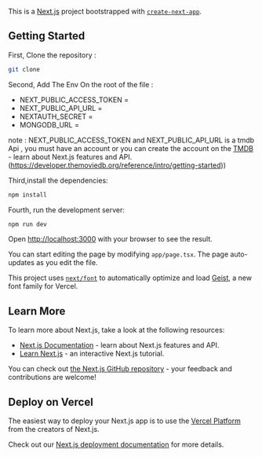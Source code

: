 This is a [Next.js](https://nextjs.org) project bootstrapped with [`create-next-app`](https://nextjs.org/docs/app/api-reference/cli/create-next-app).

## Getting Started

First, Clone the repository : 

```bash
git clone 
```

Second, Add The Env On the root of the file : 

- NEXT_PUBLIC_ACCESS_TOKEN = 
- NEXT_PUBLIC_API_URL = 
- NEXTAUTH_SECRET =
- MONGODB_URL = 

note : NEXT_PUBLIC_ACCESS_TOKEN and NEXT_PUBLIC_API_URL is a tmdb Api , you must have an account or you can create the account on the [TMDB](https://developer.themoviedb.org/reference/intro/getting-started) - learn about Next.js features and API.(https://developer.themoviedb.org/reference/intro/getting-started))

Third,install the dependencies:

```bash
npm install
```
Fourth, run the development server:

```bash
npm run dev
```

Open [http://localhost:3000](http://localhost:3000) with your browser to see the result.

You can start editing the page by modifying `app/page.tsx`. The page auto-updates as you edit the file.

This project uses [`next/font`](https://nextjs.org/docs/app/building-your-application/optimizing/fonts) to automatically optimize and load [Geist](https://vercel.com/font), a new font family for Vercel.

## Learn More

To learn more about Next.js, take a look at the following resources:

- [Next.js Documentation](https://nextjs.org/docs) - learn about Next.js features and API.
- [Learn Next.js](https://nextjs.org/learn) - an interactive Next.js tutorial.

You can check out [the Next.js GitHub repository](https://github.com/vercel/next.js) - your feedback and contributions are welcome!

## Deploy on Vercel

The easiest way to deploy your Next.js app is to use the [Vercel Platform](https://vercel.com/new?utm_medium=default-template&filter=next.js&utm_source=create-next-app&utm_campaign=create-next-app-readme) from the creators of Next.js.

Check out our [Next.js deployment documentation](https://nextjs.org/docs/app/building-your-application/deploying) for more details.
